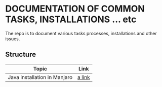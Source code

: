 
# DOCUMENTATION OF COMMON TASKS, INSTALLATIONS ... etc
The repo is to document various tasks processes, installations and other issues.

## Structure
| Topic  | Link |
| ------------- | ------------- |
| Java installation in Manjaro  | [a link](./java_installation_manjaro.md)  |
